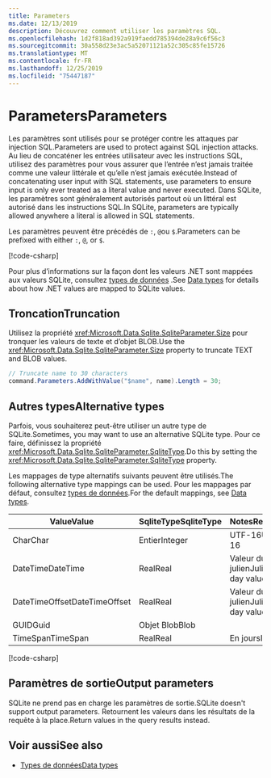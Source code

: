 ```yaml
---
title: Parameters
ms.date: 12/13/2019
description: Découvrez comment utiliser les paramètres SQL.
ms.openlocfilehash: 1d2f818ad392a919faedd785394de28a9c6f56c3
ms.sourcegitcommit: 30a558d23e3ac5a52071121a52c305c85fe15726
ms.translationtype: MT
ms.contentlocale: fr-FR
ms.lasthandoff: 12/25/2019
ms.locfileid: "75447187"
---
```

# <a name="parameters"></a><span data-ttu-id="6ad07-103">Parameters</span><span class="sxs-lookup"><span data-stu-id="6ad07-103">Parameters</span></span>

<span data-ttu-id="6ad07-104">Les paramètres sont utilisés pour se protéger contre les attaques par injection SQL.</span><span class="sxs-lookup"><span data-stu-id="6ad07-104">Parameters are used to protect against SQL injection attacks.</span></span> <span data-ttu-id="6ad07-105">Au lieu de concaténer les entrées utilisateur avec les instructions SQL, utilisez des paramètres pour vous assurer que l’entrée n’est jamais traitée comme une valeur littérale et qu’elle n’est jamais exécutée.</span><span class="sxs-lookup"><span data-stu-id="6ad07-105">Instead of concatenating user input with SQL statements, use parameters to ensure input is only ever treated as a literal value and never executed.</span></span> <span data-ttu-id="6ad07-106">Dans SQLite, les paramètres sont généralement autorisés partout où un littéral est autorisé dans les instructions SQL.</span><span class="sxs-lookup"><span data-stu-id="6ad07-106">In SQLite, parameters are typically allowed anywhere a literal is allowed in SQL statements.</span></span>

<span data-ttu-id="6ad07-107">Les paramètres peuvent être précédés de `:`, `@`ou `$`.</span><span class="sxs-lookup"><span data-stu-id="6ad07-107">Parameters can be prefixed with either `:`, `@`, or `$`.</span></span>

[!code-csharp[](../../../../samples/snippets/standard/data/sqlite/HelloWorldSample/Program.cs?name=snippet_Parameter)]

<span data-ttu-id="6ad07-108">Pour plus d’informations sur la façon dont les valeurs .NET sont mappées aux valeurs SQLite, consultez [types de données](types.md) .</span><span class="sxs-lookup"><span data-stu-id="6ad07-108">See [Data types](types.md) for details about how .NET values are mapped to SQLite values.</span></span>

## <a name="truncation"></a><span data-ttu-id="6ad07-109">Troncation</span><span class="sxs-lookup"><span data-stu-id="6ad07-109">Truncation</span></span>

<span data-ttu-id="6ad07-110">Utilisez la propriété <xref:Microsoft.Data.Sqlite.SqliteParameter.Size> pour tronquer les valeurs de texte et d’objet BLOB.</span><span class="sxs-lookup"><span data-stu-id="6ad07-110">Use the <xref:Microsoft.Data.Sqlite.SqliteParameter.Size> property to truncate TEXT and BLOB values.</span></span>

```csharp
// Truncate name to 30 characters
command.Parameters.AddWithValue("$name", name).Length = 30;
```

## <a name="alternative-types"></a><span data-ttu-id="6ad07-111">Autres types</span><span class="sxs-lookup"><span data-stu-id="6ad07-111">Alternative types</span></span>

<span data-ttu-id="6ad07-112">Parfois, vous souhaiterez peut-être utiliser un autre type de SQLite.</span><span class="sxs-lookup"><span data-stu-id="6ad07-112">Sometimes, you may want to use an alternative SQLite type.</span></span> <span data-ttu-id="6ad07-113">Pour ce faire, définissez la propriété <xref:Microsoft.Data.Sqlite.SqliteParameter.SqliteType>.</span><span class="sxs-lookup"><span data-stu-id="6ad07-113">Do this by setting the <xref:Microsoft.Data.Sqlite.SqliteParameter.SqliteType> property.</span></span>

<span data-ttu-id="6ad07-114">Les mappages de type alternatifs suivants peuvent être utilisés.</span><span class="sxs-lookup"><span data-stu-id="6ad07-114">The following alternative type mappings can be used.</span></span> <span data-ttu-id="6ad07-115">Pour les mappages par défaut, consultez [types de données](types.md).</span><span class="sxs-lookup"><span data-stu-id="6ad07-115">For the default mappings, see [Data types](types.md).</span></span>

| <span data-ttu-id="6ad07-116">Value</span><span class="sxs-lookup"><span data-stu-id="6ad07-116">Value</span></span>          | <span data-ttu-id="6ad07-117">SqliteType</span><span class="sxs-lookup"><span data-stu-id="6ad07-117">SqliteType</span></span> | <span data-ttu-id="6ad07-118">Notes</span><span class="sxs-lookup"><span data-stu-id="6ad07-118">Remarks</span></span>          |
| -------------- | ---------- | ---------------- |
| <span data-ttu-id="6ad07-119">Char</span><span class="sxs-lookup"><span data-stu-id="6ad07-119">Char</span></span>           | <span data-ttu-id="6ad07-120">Entier</span><span class="sxs-lookup"><span data-stu-id="6ad07-120">Integer</span></span>    | <span data-ttu-id="6ad07-121">UTF-16</span><span class="sxs-lookup"><span data-stu-id="6ad07-121">UTF-16</span></span>           |
| <span data-ttu-id="6ad07-122">DateTime</span><span class="sxs-lookup"><span data-stu-id="6ad07-122">DateTime</span></span>       | <span data-ttu-id="6ad07-123">Real</span><span class="sxs-lookup"><span data-stu-id="6ad07-123">Real</span></span>       | <span data-ttu-id="6ad07-124">Valeur du jour julien</span><span class="sxs-lookup"><span data-stu-id="6ad07-124">Julian day value</span></span> |
| <span data-ttu-id="6ad07-125">DateTimeOffset</span><span class="sxs-lookup"><span data-stu-id="6ad07-125">DateTimeOffset</span></span> | <span data-ttu-id="6ad07-126">Real</span><span class="sxs-lookup"><span data-stu-id="6ad07-126">Real</span></span>       | <span data-ttu-id="6ad07-127">Valeur du jour julien</span><span class="sxs-lookup"><span data-stu-id="6ad07-127">Julian day value</span></span> |
| <span data-ttu-id="6ad07-128">GUID</span><span class="sxs-lookup"><span data-stu-id="6ad07-128">Guid</span></span>           | <span data-ttu-id="6ad07-129">Objet Blob</span><span class="sxs-lookup"><span data-stu-id="6ad07-129">Blob</span></span>       |                  |
| <span data-ttu-id="6ad07-130">TimeSpan</span><span class="sxs-lookup"><span data-stu-id="6ad07-130">TimeSpan</span></span>       | <span data-ttu-id="6ad07-131">Real</span><span class="sxs-lookup"><span data-stu-id="6ad07-131">Real</span></span>       | <span data-ttu-id="6ad07-132">En jours</span><span class="sxs-lookup"><span data-stu-id="6ad07-132">In days</span></span>          |

[!code-csharp[](../../../../samples/snippets/standard/data/sqlite/DateAndTimeSample/Program.cs?name=snippet_SqliteType)]

## <a name="output-parameters"></a><span data-ttu-id="6ad07-133">Paramètres de sortie</span><span class="sxs-lookup"><span data-stu-id="6ad07-133">Output parameters</span></span>

<span data-ttu-id="6ad07-134">SQLite ne prend pas en charge les paramètres de sortie.</span><span class="sxs-lookup"><span data-stu-id="6ad07-134">SQLite doesn't support output parameters.</span></span> <span data-ttu-id="6ad07-135">Retournent les valeurs dans les résultats de la requête à la place.</span><span class="sxs-lookup"><span data-stu-id="6ad07-135">Return values in the query results instead.</span></span>

## <a name="see-also"></a><span data-ttu-id="6ad07-136">Voir aussi</span><span class="sxs-lookup"><span data-stu-id="6ad07-136">See also</span></span>

* [<span data-ttu-id="6ad07-137">Types de données</span><span class="sxs-lookup"><span data-stu-id="6ad07-137">Data types</span></span>](types.md)

